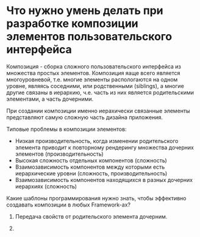 # Что нужно умень делать при разработке композиции элементов пользовательского интерфейса

Композиция - сборка сложного пользовательского интерфейса из множества простых элементов. Композиция яаще всего является многоуровневой, т.е. многие элементы распологаются на одном уровне, являясь соседними, или родственными (siblings), а многие другие связаны в иерархию, ч.е. часть из них является родительскими элементами, а часть дочерними.

При создании композиции именно иерахически связанные элементы представляют самую сложную часть дизайна приложения.

Типовые проблемы в композиции элементов:

- Низкая производительность, когда изменении родительского элемента приводит к повторному рендерингу множества дочерних элементов (производительность)
- Высокая сложность отдельных компонентов (сложность)
- Взаимозависимость компонентов между которыми есть иерархические уровни (сложность, производительность)
- Взаимозависимость компонентов находящихся в разных дочерних иерархиях (сложность)

Какие шаблоны программирования нужно знать, чтобы эффективно создавать композиции в любых Framework-ах?

1. Передача свойств от родительского элемента дочерним.

2. 